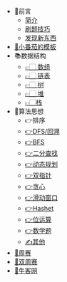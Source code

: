 * 📕前言
  * [简介](README.md)
  * [刷题技巧](algorithm/注意事项.md)
  * [发现新东西](algorithm/new.md)
* [📜小番茄的模板](/模板/算法模板.md)
* 📚数据结构
  * [ 👉🏻 数组](/data-structure/array/array.md  "array")
  * [ 👉🏻 链表](data-structure/linkedlist/linkedlist.md)
  * [ 👉🏻 树](data-structure/tree/tree.md)
  * [ 👉🏻 堆](data-structure/heap/)
  * [👉🏻栈](data-structure/stack/)
* 📗算法思想
  * 👉排序
  * [👉DFS/回溯](algorithm/DFS/dfs.md)
  * [👉BFS](algorithm/research/bfs/)
  * [👉二分查找](algorithm/二分/二分.md)
  * [👉动态规划](algorithm/dp/dp.md)
  * [👉双指针](algorithm/双指针/双指针.md)
  * [👉贪心](algorithm/贪心/贪心.md)
  * [👉滑动窗口](algorithm/滑动/滑动.md)
  * [👉Hashet](algorithm/set/hashset.md)
  * [👉位运算](algorithm/位运算/位运算.md)
  * [👉数学题](algorithm/math/math.md)
  * [✍️其他](algorithm/other/)
* [📘周赛](/weekly/week.md)
* [📙双周赛](/doubleweekly/doubleweekly.md)
* [📔牛客网](/牛客/contest.md)